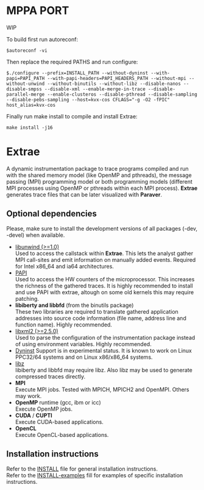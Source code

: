 MPPA PORT
======
WIP

To build first run autoreconf:

```console
$autoreconf -vi
```

Then replace the required PATHS and run configure:

```console
$./configure --prefix=INSTALL_PATH --without-dyninst --with-papi=PAPI_PATH --with-papi-headers=PAPI_HEADERS_PATH --without-mpi --without-unwind --without-binutils --without-libz --disable-nanos --disable-smpss --disable-xml --enable-merge-in-trace --disable-parallel-merge --enable-clusteros --disable-pthread --disable-sampling --disable-pebs-sampling --host=kvx-cos CFLAGS="-g -O2 -fPIC" host_alias=kvx-cos
```

Finally run make install to compile and install Extrae:

```console
make install -j16
```

Extrae
======

A dynamic instrumentation package to trace programs compiled and run with the
shared memory model (like OpenMP and pthreads), the message passing (MPI)
programming model or both programming models (different MPI processes using
OpenMP or pthreads within each MPI process). **Extrae** generates trace files
that can be later visualized with **Paraver**.


Optional dependencies
---------------------

Please, make sure to install the development versions of all packages (-dev,
-devel) when available.

* [libunwind (>=1.0)](http://www.nongnu.org/libunwind)  
	Used to access the callstack within **Extrae**. This lets the analyst gather
	MPI call-sites and emit information on manually added events. Required for
	Intel x86_64 and ia64 architectures.
* [PAPI](http://icl.cs.utk.edu/papi)  
	Used to access the HW counters of the microprocessor. This increases the
	richness of the gathered traces. It is highly recommended to install and use
	PAPI with extrae, altough on some old kernels this may require patching.
* **libiberty and libbfd** (from the binutils package)  
	These two libraries are required to translate gathered application addresses
	into source code information (file name, address line and function name).
	Highly recommended.
* [libxml2 (>=2.5.0)](http://www.xmlsoft.org)  
	Used to parse the configuration of the instrumentation package instead of
	using environment variables. Highly recommended.
* [Dyninst](http://www.dyninst.org)
	Support is in experimental status. It is known to work on Linux PPC32/64
	systems and on Linux x86/x86_64 systems.
* [libz](http://www.zlib.net)  
	libiberty and libbfd may require libz. Also libz may be used to generate
	compressed traces directly.
* **MPI**  
  Execute MPI jobs. Tested with MPICH, MPICH2 and OpenMPI. Others may work.
* **OpenMP** runtime (gcc, ibm or icc)  
	Execute OpenMP jobs.
* **CUDA** / **CUPTI**  
	Execute CUDA-based applications.
* **OpenCL**  
	Execute OpenCL-based applications.


Installation instructions
-------------------------

Refer to the [INSTALL](./INSTALL) file for general installation instructions.  
Refer to the [INSTALL-examples](./INSTALL-examples) fill for examples of
specific installation instructions.
